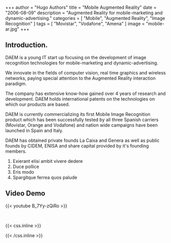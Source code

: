 +++
author = "Hugo Authors"
title = "Mobile Augmented Reality"
date = "2006-08-09"
description = "Augmented Reality for mobile-marketing and dynamic-advertising."
categories = [
    "Mobile",
    "Augmented Reality",
    "Image Recognition"
]
tags = [
    "Movistar",
    "Vodafone",
    "Amena"
]
image = "mobile-ar.jpg"
+++

## Introduction.

DAEM is a young IT start up focusing on the development of image recognition technologies for mobile-marketing and dynamic-advertising.

We innovate in the fields of computer vision, real time graphics and wireless networks, paying special attention to the Augmented Reality interaction paradigm. 

The company has extensive know-how gained over 4 years of research and development. DAEM holds international patents on the technologies on which our products are based.

DAEM is currently commercializing its first Mobile Image Recognition product which has been successfully tested by all three Spanish carriers (Movistar, Orange and Vodafone) and nation wide campaigns have been launched in Spain and Italy.

DAEM has obtained private founds La Caixa and Genera as well as public founds by CIDEM, ENISA and share capital provided by it's founding members.


1. Exierant elisi ambit vivere dedere
2. Duce pollice
3. Eris modo
4. Spargitque ferrea quos palude




## Video Demo

{{< youtube B_7Yy-zQiRo >}}

<br>




{{< css.inline >}}
<style>
.canon { background: white; width: 100%; height: auto; }
</style>
{{< /css.inline >}}
